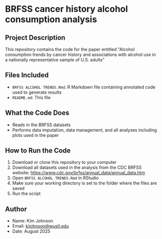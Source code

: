 # BRFSS cancer history alcohol consumption analysis

## Project Description
This repository contains the code for the paper entitled "Alcohol consumption trends by cancer history and associations with alcohol use in a nationally representative sample of U.S. adults"

## Files Included
- `BRFSS ALCOHOL TRENDS.Rmd`: R Markdown file containing annotated code used to generate results
- `README.md`: This file

## What the Code Does
- Reads in the BRFSS datasets
- Performs data imputation, data management, and all analyses including plots used in the paper


## How to Run the Code
1. Download or clone this repository to your computer
2. Download all datasets used in the analysis from the CDC BRFSS website: https://www.cdc.gov/brfss/annual_data/annual_data.htm
2. Open `BRFSS ALCOHOL TRENDS.Rmd` in RStudio
3. Make sure your working directory is set to the folder where the files are saved
4. Run the script

## Author
- Name: Kim Johnson 
- Email: kijohnson@wustl.edu
- Date: August 2025

